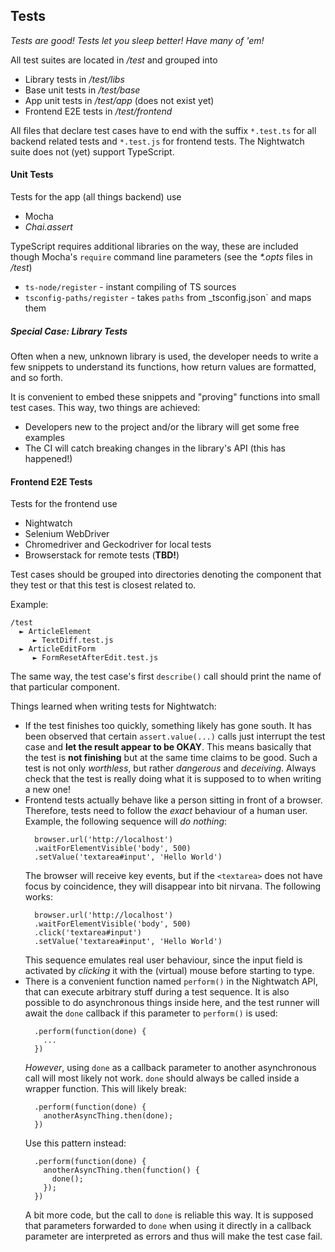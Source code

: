 ## Tests

*Tests are good! Tests let you sleep better! Have many of 'em!*

All test suites are located in _/test_ and grouped into
* Library tests in _/test/libs_
* Base unit tests in _/test/base_
* App unit tests in _/test/app_ (does not exist yet)
* Frontend E2E tests in _/test/frontend_

All files that declare test cases have to end with the suffix `*.test.ts` for
all backend related tests and `*.test.js` for frontend tests. The Nightwatch
suite does not (yet) support TypeScript.

#### Unit Tests

Tests for the app (all things backend) use
* Mocha
* _Chai.assert_

TypeScript requires additional libraries on the way, these are included though
Mocha's `require` command line parameters (see the _*.opts_ files in _/test_)
* `ts-node/register` - instant compiling of TS sources
* `tsconfig-paths/register` - takes `paths` from _tsconfig.json` and maps them

##### Special Case: Library Tests

Often when a new, unknown library is used, the developer needs to write a few
snippets to understand its functions, how return values are formatted, and so
forth.

It is convenient to embed these snippets and "proving" functions into small
test cases. This way, two things are achieved:
* Developers new to the project and/or the library will get some free examples
* The CI will catch breaking changes in the library's API (this has happened!)

#### Frontend E2E Tests

Tests for the frontend use
* Nightwatch
* Selenium WebDriver
* Chromedriver and Geckodriver for local tests
* Browserstack for remote tests (**TBD!**)

Test cases should be grouped into directories denoting the component that they
test or that this test is closest related to.

Example:
```
/test
  ► ArticleElement
     ► TextDiff.test.js
  ► ArticleEditForm
     ► FormResetAfterEdit.test.js
```
The same way, the test case's first `describe()` call should print the name
of that particular component.

Things learned when writing tests for Nightwatch:
* If the test finishes too quickly, something likely has gone south. It has
  been observed that certain `assert.value(...)` calls just interrupt the
  test case and **let the result appear to be OKAY**. This means basically that
  the test is **not finishing** but at the same time claims to be good. Such
  a test is not only _worthless_, but rather _dangerous_ and _deceiving_.
  Always check that the test is really doing what it is supposed to to when
  writing a new one!
* Frontend tests actually behave like a person sitting in front of a browser.
  Therefore, tests need to follow the _exact_ behaviour of a human user.
  Example, the following sequence will _do nothing_:
  ```
    browser.url('http://localhost')
    .waitForElementVisible('body', 500)
    .setValue('textarea#input', 'Hello World')
  ```
  The browser will receive key events, but if the `<textarea>` does not have
  focus by coincidence, they will disappear into bit nirvana. The following works:
  ```
    browser.url('http://localhost')
    .waitForElementVisible('body', 500)
    .click('textarea#input')
    .setValue('textarea#input', 'Hello World')
  ```
  This sequence emulates real user behaviour, since the input field is
  activated by _clicking_ it with the (virtual) mouse before starting to type.
* There is a convenient function named `perform()` in the Nightwatch API, that
  can execute arbitrary stuff during a test sequence. It is also possible to
  do asynchronous things inside here, and the test runner will await the `done`
  callback if this parameter to `perform()` is used:
  ```
    .perform(function(done) {
      ...
    })
  ```
  *However*, using `done` as a callback parameter to another asynchronous call
  will most likely not work. `done` should always be called inside a wrapper
  function. This will likely break:
  ```
    .perform(function(done) {
      anotherAsyncThing.then(done);
    })
  ```
  Use this pattern instead:
  ```
    .perform(function(done) {
      anotherAsyncThing.then(function() {
        done();
      });
    })
  ```
  A bit more code, but the call to `done` is reliable this way. It is supposed
  that parameters forwarded to `done` when using it directly in a callback
  parameter are interpreted as errors and thus will make the test case fail.
